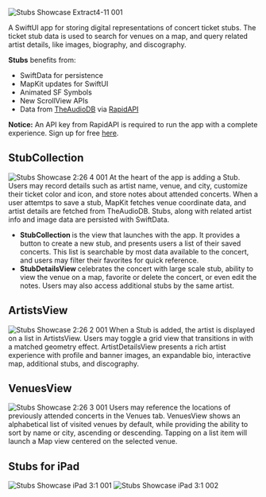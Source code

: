 ![Stubs Showcase Extract4-11 001](https://github.com/bodhichristian/Stubs/assets/110639779/7a666812-1835-45a0-ad50-fac9483a4249)

A SwiftUI app for storing digital representations of concert ticket stubs. The ticket stub data is used to search for venues on a map, and query related artist details, like images, biography, and discography. 


<b>Stubs</b> benefits from:
* SwiftData for persistence
* MapKit updates for SwiftUI
* Animated SF Symbols
* New ScrollView APIs
* Data from [TheAudioDB](https://www.theaudiodb.com) via [RapidAPI](https://rapidapi.com/hub)

<b>Notice:</b> An API key from RapidAPI is required to run the app with a complete experience. Sign up for free [here](https://rapidapi.com/auth/sign-up).

## StubCollection
![Stubs Showcase 2:26 4 001](https://github.com/bodhichristian/Stubs/assets/110639779/6a8e5152-8796-463d-8664-05eff9830015)
At the heart of the app is adding a Stub. Users may record details such as artist name, venue, and city, customize their ticket color and icon, and store notes about attended concerts. When a user attemtps to save a stub, MapKit fetches venue coordinate data, and artist details are fetched from TheAudioDB. Stubs, along with related artist info and image data are persisted with SwiftData. 
* <b>StubCollection </b> is the view that launches with the app. It provides a button to create a new stub, and presents users a list of their saved concerts. This list is searchable by most data available to the concert, and users may filter their favorites for quick reference.
* <b>StubDetailsView </b> celebrates the concert with large scale stub, ability to view the venue on a map, favorite or delete the concert, or even edit the notes. Users may also access additional stubs by the same artist.

   
## ArtistsView
![Stubs Showcase 2:26 2 001](https://github.com/bodhichristian/Stubs/assets/110639779/f5954405-29e5-4bb1-b31b-36702df47630)
When a Stub is added, the artist is displayed on a list in ArtistsView. Users may toggle a grid view that transitions in with a matched geometry effect. ArtistDetailsView presents a rich artist experience with profile and banner images, an expandable bio, interactive map, additional stubs, and discography. 

## VenuesView
![Stubs Showcase 2:26 3 001](https://github.com/bodhichristian/Stubs/assets/110639779/9d24c1c7-53e0-447b-8ab8-531d158f8416)
Users may reference the locations of previously attended concerts in the Venues tab. VenuesView shows an alphabetical list of visited venues by default, while providing the ability to sort by name or city, ascending or descending. Tapping on a list item will launch a Map view centered on the selected venue.

## Stubs for iPad
![Stubs Showcase iPad 3:1 001](https://github.com/bodhichristian/Stubs/assets/110639779/532dbb1f-9bd5-43fb-a88e-947d93d7f38b)
![Stubs Showcase iPad 3:1 002](https://github.com/bodhichristian/Stubs/assets/110639779/b53606c0-1843-49bd-a7d1-882d76f089db)


